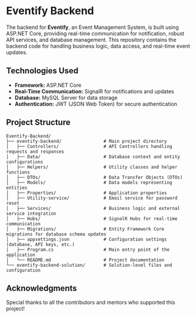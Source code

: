 # Eventify Backend

The backend for **Eventify**, an Event Management System, is built using ASP.NET Core, providing real-time communication for notification, robust API services, and database management. This repository contains the backend code for handling business logic, data access, and real-time event updates.

## Technologies Used

- **Framework:** ASP.NET Core
- **Real-Time Communication:** SignalR for notifications and updates
- **Database:** MySQL Server for data storage
- **Authentication:** JWT (JSON Web Token) for secure authentication

## Project Structure

```
Eventify-Backend/
├── eventify-backend/                # Main project directory
│   ├── Controllers/                 # API Controllers handling requests and responses
│   ├── Data/                        # Database context and entity configurations
│   ├── Helpers/                     # Utility classes and helper functions
│   ├── DTOs/                        # Data Transfer Objects (DTOs)
│   ├── Models/                      # Data models representing entities
│   ├── Properties/                  # Application properties
│   ├── Utility-service/             # Email service for password reset
│   ├── Services/                    # Business logic and external service integration
│   ├── Hubs/                        # SignalR Hubs for real-time communication
│   ├── Migrations/                  # Entity Framework Core migrations for database schema updates
│   ├── appsettings.json             # Configuration settings (database, API keys, etc.)
│   ├── Program.cs                   # Main entry point of the application
│   └── README.md                    # Project documentation
└── eventify-backend-solution/       # Solution-level files and configuration
```

## Acknowledgments

Special thanks to all the contributors and mentors who supported this project!
